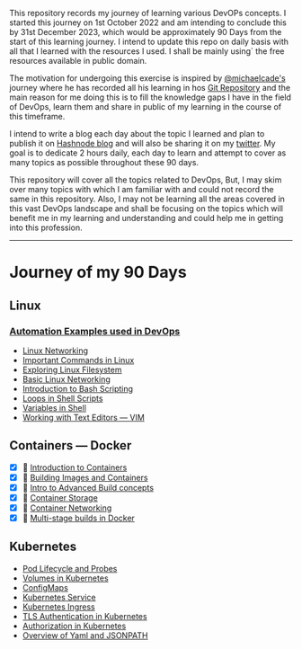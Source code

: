 This repository records my journey of learning various DevOPs concepts. I started this journey on 1st October 2022 and am intending to 
conclude this by 31st December 2023, which would be approximately 90 Days from the start of this learning journey. I intend to update this repo on daily basis with all that I learned with the resources I used. I shall be mainly using` the free resources available in public domain.

The motivation for undergoing this exercise is inspired by [@michaelcade's](https://twitter.com/michaelcade1) journey where he has recorded all his learning in hos [Git Repository](https://github.com/michaelcade/90DaysOfDevOPs) and the main reason for me doing this is to fill the knowledge gaps I have in the field of DevOps, learn them and share in public of my learning in the course of this timeframe.

I intend to write a blog each day about the topic I learned and plan to publish it on [Hashnode blog](https://santoshdtsi.hashnode.dev) and will also be sharing it on my [twitter](https://twitter.com/santoshdts). My goal is to dedicate 2 hours daily, each day to learn and attempt to cover as many topics as possible throughout these 90 days.

This repository will cover all the topics related to DevOps, But, I may skim over many topics with which I am familiar with and could not record the same in this repository. Also, I may not be learning all the areas covered in this vast DevOps landscape and shall be focusing on the topics which will benefit me in my learning and understanding and could help me in getting into this profession.  


---

# Journey of my 90 Days

## Linux
### [Automation Examples used in DevOps](https://github.com/codeaprendiz/learn-devops/tree/main/home/programming-languages/shell)
- [Linux Networking](./Linux/Networking/04-linux-networking.md)
- [Important Commands in Linux](./Linux/13-important-commands.md)
- [Exploring Linux Filesystem](./Linux/14-linux-filesystem.md)
- [Basic Linux Networking](./Linux/Networking/04-linux-networking.md)
- [Introduction to Bash Scripting](./Linux/15-bash-scripting.md)
- [Loops in Shell Scripts](./Linux/15-bash-scripting.md)
- [Variables in Shell](./Linux/16-variables.md)
- [Working with Text Editors — VIM](./Linux/17-vim.md)
## Containers — Docker
- [x] :whale: [Introduction to Containers](./Containers/Docker/18-containers.md)
- [x] :whale: [Building Images and Containers](./Containers/Docker/19-building-containers.md)
- [x] :whale: [Intro to Advanced Build concepts](./Containers/Docker/20-advanced-builds.md)
- [x] :whale: [Container Storage](./Containers/Docker/05-container-storage.md)
- [x] :whale: [Container Networking](./Containers/Docker/21-container-networking.md)
- [x] :whale: [Multi-stage builds in Docker](./Containers/Docker/23-multi-stage-builds.md)
## Kubernetes
- [Pod Lifecycle and Probes](./Kubernetes/07-lifecycle-and-probes.md)
- [Volumes in Kubernetes](./Kubernetes/Volumes/06-kubernetes-volumes.md)
- [ConfigMaps](./Kubernetes/08-configmap.md)
- [Kubernetes Service](./Kubernetes/09-service.md)
- [Kubernetes Ingress](./Kubernetes/10-ingress.md)
- [TLS Authentication in Kubernetes](./Kubernetes/11-tls-authentication.md)
- [Authorization in Kubernetes](./Kubernetes/12-authorization.md)
- [Overview of Yaml and JSONPATH](./Kubernetes/22-yaml-jsonpath.md)